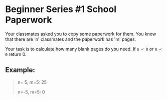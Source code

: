 # Beginner Series #1 School Paperwork

Your classmates asked you to copy some paperwork for them. You know that there are 'n' classmates and the paperwork has 'm' pages.

Your task is to calculate how many blank pages do you need. If `n < 0` or `m < 0` return 0.

## Example:

> n= 5, m=5: 25
>
> n=-5, m=5: 0
